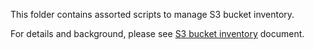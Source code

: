 This folder contains assorted scripts to manage S3 bucket inventory.

For details and background, please see [S3 bucket inventory](/docs/s3compat.md#s3-bucket-inventory-support) document.

